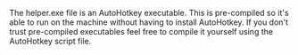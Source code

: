 The helper.exe file is an AutoHotkey executable. This is pre-compiled so it's able to run on the machine without having to install AutoHotkey. If you don't trust pre-compiled executables feel free to compile it yourself using the AutoHotkey script file.